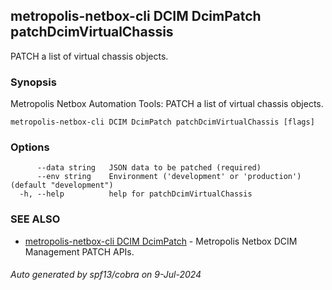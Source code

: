 ## metropolis-netbox-cli DCIM DcimPatch patchDcimVirtualChassis

PATCH a list of virtual chassis objects.

### Synopsis


Metropolis Netbox Automation Tools:
  PATCH a list of virtual chassis objects.

```
metropolis-netbox-cli DCIM DcimPatch patchDcimVirtualChassis [flags]
```

### Options

```
      --data string   JSON data to be patched (required)
      --env string    Environment ('development' or 'production') (default "development")
  -h, --help          help for patchDcimVirtualChassis
```

### SEE ALSO

* [metropolis-netbox-cli DCIM DcimPatch]()	 - Metropolis Netbox DCIM Management PATCH APIs.

###### Auto generated by spf13/cobra on 9-Jul-2024
